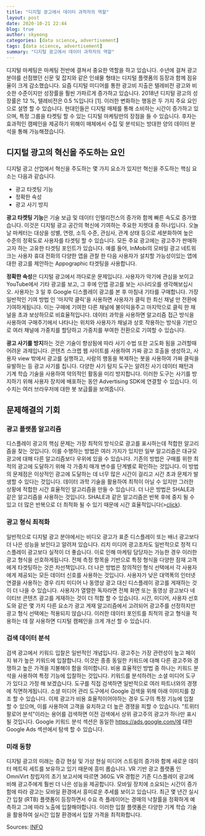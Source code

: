 ```yaml
---
title: "디지털 광고에서 데이터 과학자의 역할"
layout: post
date: 2020-10-21 22:44
blog: true
author: skyeong
categories: [data science, advertisement]
tags: [data science, advertisement]
summary: "디지털 광고에서 데이터 과학자의 역할"
---
```


디지털 마케팅은 마케팅 전반에 결쳐서 중요한 역할을 하고 있습니다. 수년에 걸쳐 광고 분야를 선점했던 신문 및 잡지와 같은 인쇄물 형태는 디지털 플랫폼의 등장과 함께 점유율이 크게 감소했습니다. 
요즘 디지털 미디어를 통한 광고비 지출은 텔레비전 광고와 비슷한 수준이지만 성장률을 훨씬 가파르게 증가하고 있습니다. 2018년 디지털 광고의 성장률은 12 %, 텔레비전은 0.5 %입니다 [1]. 이러한 변화하는 행동은 두 가지 주요 요인으로 설명 할 수 있습니다. 현대인들은 디지털 매체를 통해 소비하는 시간이 증가하고 있으며, 특정 그룹을 타켓팅 할 수 있는 디지털 마케팅만의 장점을 들 수 있습니다. 후자는 효과적인 캠페인을 제공하기 위해이 매체에서 수집 및 분석되는 방대한 양의 데이터 분석을 통해 가능해졌습니다.


## 디지털 광고의 혁신을 주도하는 요인

디지털 광고 산업에서 혁신을 주도하는 몇 가지 요소가 있지만 혁신을 주도하는 핵심 요소는 다음과 같습니다.  
- 광고 타겟팅 기능  
- 정확한 속성  
- 광고 사기 방지  

**광고 타켓팅 기능**은 기술 보급 및 데이터 인텔리전스의 증가와 함께 빠른 속도로 증가했습니다. 이것은 디지털 광고 공간의 혁신에 기여하는 주요한 지렛대 중 하나입니다. 오늘날 마케터는 대상을 성별, 연령, 소득 수준, 관심사, 관계 상태 등으로 세분화하여 높은 수준의 정확도로 사용자를 타겟팅 할 수 있습니다. 모든 주요 광고에는 광고주가 판매하고자 하는 고유한 타겟팅 포인트가 있습니다. 예를 들어, InMobi의 모바일 광고 네트워크는 사용자 휴대 전화의 다양한 앱을 관찰 한 다음 사용자가 설치할 가능성이있는 앱에 대한 광고를 제안하는 Appographic 타겟팅을 사용합니다.

**정확한 속성**은 디지털 광고에서 까다로운 문제입니다. 사용자가 악기에 관심을 보이고 YouTube에서 기타 광고를 보고, 그 후에 인앱 광고를 보는 시나리오를 생각해보십시오. 사용자는 3 일 후 Google 디스플레이 광고를 본 후 마침내 기타를 구매합니다. 가장 일반적인 기여 방법 인 '마지막 클릭'을 사용하면 사용자가 클릭 한 최신 채널 만 전환에 기여하게됩니다. 이는 구매에 기여한 다른 채널에 불이익을주고 마지막으로 클릭 한 채널을 초과 보상하므로 비효율적입니다. 데이터 과학을 사용하면 알고리즘 접근 방식을 사용하여 구매주기에서 나타나는 위치와 사용자가 채널과 상호 작용하는 방식을 기반으로 여러 채널에 가중치를 할당하고 가중치를 부여한 전환으로 기여할 수 있습니다.

**광고 사기를 방지**하는 것은 기술이 향상됨에 따라 사기 수법 또한 고도화 됨을 고려할때 어려운 과제입니다. 콘텐츠 스크랩 웹 사이트를 사용하여 가짜 광고 호출을 생성하고, 사용자 view 밖에서 광고를 실행하고, 사람의 행동을 복제하는 봇을 사용하여 가짜 클릭을 유발하는 등 광고 사기를 칩니다. 다양한 사기 탐지 도구는 알려진 사기 데이터 패턴과 기계 학습 기술을 사용하여 악의적인 활동을 미리 방지합니다. 이러한 도구는 사기를 방지하기 위해 사용자 장치에 배포하는 동안 Advertising SDK에 연결할 수 있습니다. 이 수치는 여러 브라우저에 대한 봇 보급률을 보여줍니다.


## 문제해결의 기회
### 광고 플랫폼 알고리즘

디스플레이 광고의 핵심 문제는 가장 최적의 방식으로 광고를 표시하는데 적합한 알고리즘을 찾는 것입니다. 이를 수행하는 방법은 여러 가지가 있지만 일부 알고리즘은 대규모 광고에 대해 다른 알고리즘보다 우위에 있을 수 있습니다. 기존의 방법은 구매를 위한 최적의 광고에 도달하기 위해 각 가중치 매개 변수를 단계별로 확인하는 것입니다. 이 방법의 문제점은 이상적인 광고에 도달하는 데 너무 많은 시간이 걸리고 시간 초과 문제가 발생할 수 있다는 것입니다. 데이터 과학 기술을 활용하여 최적이 아닐 수 있지만 그러한 상황에 적합한 시간 효율적인 알고리즘을 만들 수 있습니다. 더 나은 방법은 SHALE과 같은 알고리즘을 사용하는 것입니다. SHALE과 같은 알고리즘은 반복 후에 중지 될 수 있고 더 많은 반복으로 더 최적화 될 수 있기 때문에 시간 효율적입니다(><a href="https://arxiv.org/abs/1203.3619" target="_blank">click</a>).

### 광고 형식 최적화 
일반적으로 디지털 광고 분야에서는 비디오 광고가 표준 디스플레이 또는 배너 광고보다 더 나은 성능을 보인다고 알려져 있습니다. 리치 미디어 광고조차도 일반적으로 정적 디스플레이 광고보다 실적이 더 좋습니다. 이로 인해 마케팅 담당자는 가능한 경우 이러한 광고 형식을 선호하게됩니다. 전체 측정 항목을 기반으로 특정 형식을 다양한 잠재 고객에게 타겟팅하는 것은 차선책입니다. 더 나은 방법은 창의적인 형식 선택에서 각 사용자에게 제공되는 모든 데이터 신호를 사용하는 것입니다.
사용자가 낮은 대역폭의 인터넷 연결을 사용하는 경우 리치 미디어 나 동영상 광고 대신 디스플레이 광고를 게재하는 것이 더 나을 수 있습니다. 사용자가 열렬한 독자라면 전체 화면 또는 동영상 광고보다 네이티브 콘텐츠 광고를 게재하는 것이 더 적합 할 수 있습니다. 시간, 미디어, 사용자 선호도와 같은 몇 가지 다른 요소가 광고 게재 알고리즘에서 고려되어 광고주를 선정하지만 광고 형식 선택에는 적용되지 않습니다. 이러한 데이터 포인트를 최적의 광고 형식을 적용하는 데 잘 사용하면 디지털 캠페인을 크게 개선 할 수 있습니다.

### 검색 데이터 분석 

검색 광고에서 키워드 입찰은 일반적인 개념입니다. 광고주는 가장 관련성이 높고 페이지 뷰가 높은 키워드에 입찰합니다. 이것은 종종 동일한 키워드에 대해 다른 광고주와 경쟁하고 높은 가격을 지불해야 함을 의미합니다. 비용 효율적인 방법 중 하나는 키워드 분석을 사용하여 특정 기능에 입찰하는 것입니다.
키워드를 분석하려는 소셜 미디어 도구가 있다고 가정 해 보겠습니다. 도구를 직접 검색하면 일반적으로 여러 파트너와의 경쟁에 직면하게됩니다. 소셜 미디어 관리 도구에서 Google 검색을 위해 아래 이미지를 참조 할 수 있습니다.
이제 광고가 비용 효율적이어야하는 경우 도구의 특정 기능에 입찰 할 수 있으며, 이를 사용하여 고객을 유치하고 더 높은 경쟁을 피할 수 있습니다. "트위터 팔로어 분석"이라는 용어를 검색하면 이전 검색에서 상위 광고주의 광고가 하나만 표시 될 것입니다. Google 키워드 분석 섹션은 동일한 https://ads.google.com/에 대한 Google Ads 섹션에서 탐색 할 수 있습니다.


### 미래 동향
디지털 광고의 미래는 증강 현실 및 가상 현실 미디어 스트림의 증가와 함께 새로운 데이터 메트릭 세트를 보유하고 있기 때문에 흥미 롭습니다. VR 기반 광고 플랫폼 인 OmniVirt 창립자의 초기 보고서에 따르면 360도 VR 경험은 기존 디스플레이 광고에 비해 광고주에게 훨씬 더 나은 성능을 제공합니다.
모바일 장치에 소요되는 시간이 증가함에 따라 광고는 모바일 환경에서 흥미로운 추세를 보이고 있습니다. 최근 몇 년간 실시간 입찰 (RTB) 플랫폼이 등장하면서 수요 측 플레이어는 경매의 낙찰률을 정확하게 예측하고 그에 따라 노출에 입찰해야합니다. 이러한 입찰 플랫폼은 다양한 기계 학습 기술을 활용하여 실시간 입찰 환경에서 입찰 가격을 최적화합니다.


Sources:
[INFO](https://medium.com/trends-in-data-science/role-of-data-science-in-digital-advertising-34529a56280b) 

